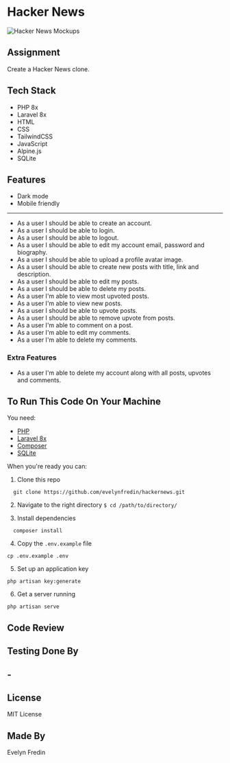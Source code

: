 # Hacker News

![Hacker News Mockups](https://evelynfredin.com/quickassets/hacker-news.jpg)

## Assignment

Create a Hacker News clone.

## Tech Stack

- PHP 8x
- Laravel 8x
- HTML
- CSS
- TailwindCSS
- JavaScript
- Alpine.js
- SQLite

## Features

- Dark mode
- Mobile friendly

---

- As a user I should be able to create an account.
- As a user I should be able to login.
- As a user I should be able to logout.
- As a user I should be able to edit my account email, password and biography.
- As a user I should be able to upload a profile avatar image.
- As a user I should be able to create new posts with title, link and description.
- As a user I should be able to edit my posts.
- As a user I should be able to delete my posts.
- As a user I'm able to view most upvoted posts.
- As a user I'm able to view new posts.
- As a user I should be able to upvote posts.
- As a user I should be able to remove upvote from posts.
- As a user I'm able to comment on a post.
- As a user I'm able to edit my comments.
- As a user I'm able to delete my comments.

### Extra Features

- As a user I'm able to delete my account along with all posts, upvotes and comments.

## To Run This Code On Your Machine

You need:

- [PHP](https://www.php.net/docs.php)
- [Laravel 8x](https://laravel.com/docs/8.x)
- [Composer](https://getcomposer.org/)
- [SQLite](https://sqlite.org/index.html)

When you're ready you can:

1. Clone this repo

```
  git clone https://github.com/evelynfredin/hackernews.git
```

2. Navigate to the right directory `$ cd /path/to/directory/`

3. Install dependencies

```
  composer install
```

4. Copy the `.env.example` file

```
cp .env.example .env
```

5. Set up an application key

```
php artisan key:generate
```

6. Get a server running

```
php artisan serve
```

## Code Review

## Testing Done By

## -

## License

MIT License

## Made By

Evelyn Fredin
